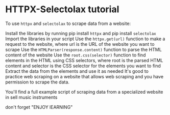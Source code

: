 # HTTPX-Selectolax tutorial

To use `httpx` and `selectolax` to scrape data from a website:

Install the libraries by running pip install `httpx` and pip install `selectolax`
Import the libraries in your script
Use the `httpx.get(url)` function to make a request to the website, where url is the URL of the website you want to scrape
Use the `HTMLParser(response.content)` function to parse the HTML content of the website
Use the `root.css(selector)` function to find elements in the HTML using CSS selectors, where root is the parsed HTML content and selector is the CSS selector for the elements you want to find
Extract the data from the elements and use it as needed
It's good to practice web scraping on a website that allows web scraping and you have permission to scrape the data.

You'll find a full example script of scraping data from a specialized website in sell music instruments 


don't forget "ENJOY lEARNING"